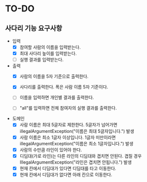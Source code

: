 # TO-DO

## 사다리 기능 요구사항

- 입력
    - [x] 참여할 사람의 이름을 입력받는다. 
    - [x] 최대 사다리 높이를 입력받는다.
    - [ ] 실행 결과를 입력받는다.
  
- 출력
    - [x] 사람의 이름을 5자 기준으로 출력한다.
    - [x] 사다리를 출력한다. 폭은 사람 이름 5자 기준이다.
    - [ ] 이름을 입력하면 개인별 결과를 출력한다.
    - [ ] "all"를 입력하면 전체 참여자의 실행 결과를 출력한다.
  
    
- 도메인
    - [x] 사람 이름은 최대 5글자로 제한한다. 5글자가 넘어가면 illegalArgumentException("이름은 최대 5글자입니다.") 발생
    - [x] 사람 이름은 최소 1글자 이상입니다. 1글자 미만이라면 illegalArgumentException("이름은 최소 1글자입니다.") 발생
    - [x] 사람의 수만큼 라인이 있어야 한다.
    - [x] 디딤대(가로 라인)는 다른 라인의 디딤대와 겹치면 안된다. 겹칠 경우 IllegalArgumentException("라인은 겹치면 안됩니다.") 발생
    - [x] 현재 칸에서 디딤대가 있다면 디딤대를 타고 이동한다. 
    - [x] 현재 칸에서 디딤대가 없다면 아래 칸으로 이동한다.